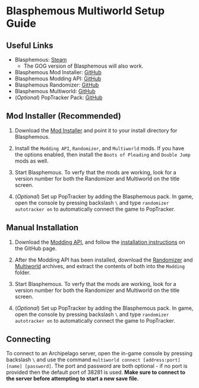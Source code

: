 # Blasphemous Multiworld Setup Guide

## Useful Links

- Blasphemous: [Steam](https://store.steampowered.com/app/774361/Blasphemous/)
    - The GOG version of Blasphemous will also work.
- Blasphemous Mod Installer: [GitHub](https://github.com/BrandenEK/Blasphemous-Mod-Installer)
- Blasphemous Modding API: [GitHub](https://github.com/BrandenEK/Blasphemous-Modding-API)
- Blasphemous Randomizer: [GitHub](https://github.com/BrandenEK/Blasphemous-Randomizer)
- Blasphemous Multiworld: [GitHub](https://github.com/BrandenEK/Blasphemous-Multiworld)
- (*Optional*) PopTracker Pack: [GitHub](https://github.com/sassyvania/Blasphemous-Randomizer-Maptracker) 

## Mod Installer (Recommended)

1. Download the [Mod Installer](https://github.com/BrandenEK/Blasphemous-Mod-Installer) and point it to your install directory for Blasphemous.

2. Install the `Modding API`, `Randomizer`, and `Multiworld` mods. If you have the options enabled, then install the `Boots of Pleading` and `Double Jump` mods as well.

3. Start Blasphemous. To verfy that the mods are working, look for a version number for both the Randomizer and Multiworld on the title screen.

4. (*Optional*) Set up PopTracker by adding the Blasphemous pack. In game, open the console by pressing backslash `\` and type `randomizer autotracker on` to automatically connect the game to PopTracker.

## Manual Installation

1. Download the [Modding API](https://github.com/BrandenEK/Blasphemous-Modding-API/releases), and follow the [installation instructions](https://github.com/BrandenEK/Blasphemous-Modding-API#installation) on the GitHub page.

2. After the Modding API has been installed, download the [Randomizer](https://github.com/BrandenEK/Blasphemous-Randomizer/releases) and [Multiworld](https://github.com/BrandenEK/Blasphemous-Multiworld/releases) archives, and extract the contents of both into the `Modding` folder.

3. Start Blasphemous. To verfy that the mods are working, look for a version number for both the Randomizer and Multiworld on the title screen.

4. (*Optional*) Set up PopTracker by adding the Blasphemous pack. In game, open the console by pressing backslash `\` and type `randomizer autotracker on` to automatically connect the game to PopTracker.

## Connecting

To connect to an Archipelago server, open the in-game console by pressing backslash `\` and use the command `multiworld connect [address:port] [name] [password]`. The port and password are both optional - if no port is provided then the default port of 38281 is used.
**Make sure to connect to the server before attempting to start a new save file.**